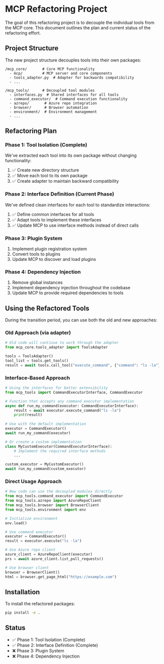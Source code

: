 # MCP Refactoring Project

The goal of this refactoring project is to decouple the individual tools from the MCP core. This document outlines the plan and current status of the refactoring effort.

## Project Structure

The new project structure decouples tools into their own packages:

```
/mcp_core/       # Core MCP functionality
  - mcp/         # MCP server and core components
  - tools_adapter.py  # Adapter for backwards compatibility
  - ...

/mcp_tools/      # Decoupled tool modules
  - interfaces.py  # Shared interfaces for all tools
  - command_executor/  # Command execution functionality
  - azrepo/       # Azure repo integration
  - browser/      # Browser automation 
  - environment/  # Environment management
  - ...
```

## Refactoring Plan

### Phase 1: Tool Isolation (Complete)

We've extracted each tool into its own package without changing functionality:

1. ✅ Create new directory structure
2. ✅ Move each tool to its own package
3. ✅ Create adapter to maintain backward compatibility

### Phase 2: Interface Definition (Current Phase)

We've defined clean interfaces for each tool to standardize interactions:

1. ✅ Define common interfaces for all tools
2. ✅ Adapt tools to implement these interfaces
3. ✅ Update MCP to use interface methods instead of direct calls

### Phase 3: Plugin System

1. Implement plugin registration system
2. Convert tools to plugins
3. Update MCP to discover and load plugins

### Phase 4: Dependency Injection

1. Remove global instances
2. Implement dependency injection throughout the codebase
3. Update MCP to provide required dependencies to tools

## Using the Refactored Tools

During the transition period, you can use both the old and new approaches:

### Old Approach (via adapter)

```python
# Old code will continue to work through the adapter
from mcp_core.tools_adapter import ToolsAdapter

tools = ToolsAdapter()
tool_list = tools.get_tools()
result = await tools.call_tool("execute_command", {"command": "ls -la"})
```

### Interface-Based Approach

```python
# Using the interfaces for better extensibility
from mcp_tools import CommandExecutorInterface, CommandExecutor

# Function that accepts any command executor implementation
async def run_my_command(executor: CommandExecutorInterface):
    result = await executor.execute_command("ls -la")
    print(result)
    
# Use with the default implementation
executor = CommandExecutor()
await run_my_command(executor)

# Or create a custom implementation
class MyCustomExecutor(CommandExecutorInterface):
    # Implement the required interface methods
    ...

custom_executor = MyCustomExecutor()
await run_my_command(custom_executor)
```

### Direct Usage Approach

```python
# New code can use the decoupled modules directly
from mcp_tools.command_executor import CommandExecutor
from mcp_tools.azrepo import AzureRepoClient
from mcp_tools.browser import BrowserClient
from mcp_tools.environment import env

# Initialize environment
env.load()

# Use command executor
executor = CommandExecutor()
result = executor.execute("ls -la")

# Use Azure repo client
azure_client = AzureRepoClient(executor)
prs = await azure_client.list_pull_requests()

# Use browser client
browser = BrowserClient()
html = browser.get_page_html("https://example.com")
```

## Installation

To install the refactored packages:

```bash
pip install -e .
```

## Status

- ✅ Phase 1: Tool Isolation (Complete)
- ✅ Phase 2: Interface Definition (Complete)
- ❌ Phase 3: Plugin System
- ❌ Phase 4: Dependency Injection 